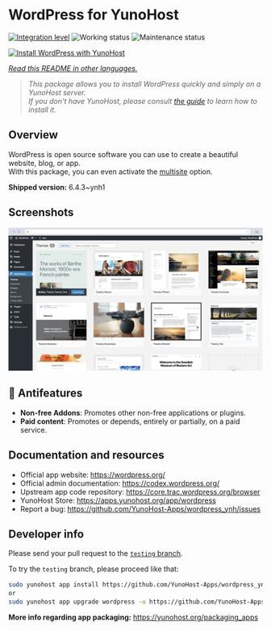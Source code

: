 <!--
N.B.: This README was automatically generated by <https://github.com/YunoHost/apps/tree/master/tools/readme_generator>
It shall NOT be edited by hand.
-->

# WordPress for YunoHost

[![Integration level](https://dash.yunohost.org/integration/wordpress.svg)](https://dash.yunohost.org/appci/app/wordpress) ![Working status](https://ci-apps.yunohost.org/ci/badges/wordpress.status.svg) ![Maintenance status](https://ci-apps.yunohost.org/ci/badges/wordpress.maintain.svg)

[![Install WordPress with YunoHost](https://install-app.yunohost.org/install-with-yunohost.svg)](https://install-app.yunohost.org/?app=wordpress)

*[Read this README in other languages.](./ALL_README.md)*

> *This package allows you to install WordPress quickly and simply on a YunoHost server.*  
> *If you don't have YunoHost, please consult [the guide](https://yunohost.org/install) to learn how to install it.*

## Overview

WordPress is open source software you can use to create a beautiful website, blog, or app.  
With this package, you can even activate the [multisite](https://wordpress.org/support/article/glossary/#multisite) option.


**Shipped version:** 6.4.3~ynh1

## Screenshots

![Screenshot of WordPress](./doc/screenshots/screen-themes.png)

## :red_circle: Antifeatures

- **Non-free Addons**: Promotes other non-free applications or plugins.
- **Paid content**: Promotes or depends, entirely or partially, on a paid service.

## Documentation and resources

- Official app website: <https://wordpress.org/>
- Official admin documentation: <https://codex.wordpress.org/>
- Upstream app code repository: <https://core.trac.wordpress.org/browser>
- YunoHost Store: <https://apps.yunohost.org/app/wordpress>
- Report a bug: <https://github.com/YunoHost-Apps/wordpress_ynh/issues>

## Developer info

Please send your pull request to the [`testing` branch](https://github.com/YunoHost-Apps/wordpress_ynh/tree/testing).

To try the `testing` branch, please proceed like that:

```bash
sudo yunohost app install https://github.com/YunoHost-Apps/wordpress_ynh/tree/testing --debug
or
sudo yunohost app upgrade wordpress -u https://github.com/YunoHost-Apps/wordpress_ynh/tree/testing --debug
```

**More info regarding app packaging:** <https://yunohost.org/packaging_apps>
